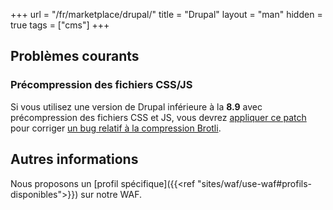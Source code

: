 +++
url = "/fr/marketplace/drupal/"
title = "Drupal"
layout = "man"
hidden = true
tags = ["cms"]
+++

## Problèmes courants

### Précompression des fichiers CSS/JS

Si vous utilisez une version de Drupal inférieure à la **8.9** avec précompression des fichiers CSS et JS, vous devrez [appliquer ce patch](https://www.drupal.org/files/issues/2019-01-02/3023545-mod_brotli.patch) pour corriger [un bug relatif à la compression Brotli](https://www.drupal.org/project/drupal/issues/2960808).

## Autres informations

Nous proposons un [profil spécifique]({{<ref "sites/waf/use-waf#profils-disponibles">}}) sur notre WAF.
